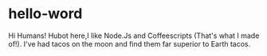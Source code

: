 # hello-word

Hi Humans!
Hubot here,I like Node.Js and Coffeescripts (That's what I made of!).
I've had tacos on the moon and find them far superior to Earth tacos.
